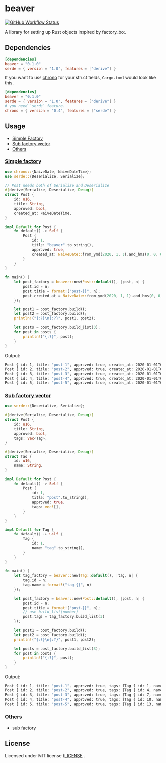 # beaver

[![GitHub Workflow Status](https://img.shields.io/github/workflow/status/TaKO8Ki/beaver/CI/master)](https://github.com/TaKO8Ki/beaver/actions)

A library for setting up Rust objects inspired by factory_bot.

## Dependencies

```toml
[dependencies]
beaver = "0.1.0"
serde = { version = "1.0", features = ["derive"] }
```

If you want to use [chrono](https://docs.rs/chrono/) for your struct fields, `Cargo.toml` would look like this. 

```toml
[dependencies]
beaver = "0.1.0"
serde = { version = "1.0", features = ["derive"] }
# you need `serde` feature.
chrono = { version = "0.4", features = ["serde"] }
```

## Usage

- [Simple Factory](#simple-factory)
- [Sub factory vector](#sub-factory-vector)
- [Others](#others)

### [Simple factory](examples/simple.rs)

```rust
use chrono::{NaiveDate, NaiveDateTime};
use serde::{Deserialize, Serialize};

// Post needs both of Serialize and Deserialize
#[derive(Serialize, Deserialize, Debug)]
struct Post {
    id: u16,
    title: String,
    approved: bool,
    created_at: NaiveDateTime,
}

impl Default for Post {
    fn default() -> Self {
        Post {
            id: 1,
            title: "beaver".to_string(),
            approved: true,
            created_at: NaiveDate::from_ymd(2020, 1, 1).and_hms(0, 0, 0),
        }
    }
}

fn main() {
    let post_factory = beaver::new(Post::default(), |post, n| {
        post.id = n;
        post.title = format!("post-{}", n);
        post.created_at = NaiveDate::from_ymd(2020, 1, 1).and_hms(0, 0, 0)
    });

    let post1 = post_factory.build();
    let post2 = post_factory.build();
    println!("{:?}\n{:?}", post1, post2);

    let posts = post_factory.build_list(3);
    for post in posts {
        println!("{:?}", post);
    }
}
```

Output:

```sh
Post { id: 1, title: "post-1", approved: true, created_at: 2020-01-01T00:00:00 }
Post { id: 2, title: "post-2", approved: true, created_at: 2020-01-01T00:00:00 }
Post { id: 3, title: "post-3", approved: true, created_at: 2020-01-01T00:00:00 }
Post { id: 4, title: "post-4", approved: true, created_at: 2020-01-01T00:00:00 }
Post { id: 5, title: "post-5", approved: true, created_at: 2020-01-01T00:00:00 }
```

### [Sub factory vector](examples/sub_factory_vector.rs)

```rust
use serde::{Deserialize, Serialize};

#[derive(Serialize, Deserialize, Debug)]
struct Post {
    id: u16,
    title: String,
    approved: bool,
    tags: Vec<Tag>,
}

#[derive(Serialize, Deserialize, Debug)]
struct Tag {
    id: u16,
    name: String,
}

impl Default for Post {
    fn default() -> Self {
        Post {
            id: 1,
            title: "post".to_string(),
            approved: true,
            tags: vec![],
        }
    }
}

impl Default for Tag {
    fn default() -> Self {
        Tag {
            id: 1,
            name: "tag".to_string(),
        }
    }
}

fn main() {
    let tag_factory = beaver::new(Tag::default(), |tag, n| {
        tag.id = n;
        tag.name = format!("tag-{}", n)
    });

    let post_factory = beaver::new(Post::default(), |post, n| {
        post.id = n;
        post.title = format!("post-{}", n);
        // use build_list(number)
        post.tags = tag_factory.build_list(3)
    });

    let post1 = post_factory.build();
    let post2 = post_factory.build();
    println!("{:?}\n{:?}", post1, post2);

    let posts = post_factory.build_list(3);
    for post in posts {
        println!("{:?}", post);
    }
}

```

Output:

```sh
Post { id: 1, title: "post-1", approved: true, tags: [Tag { id: 1, name: "tag-1" }, Tag { id: 2, name: "tag-2" }, Tag { id: 3, name: "tag-3" }] }
Post { id: 2, title: "post-2", approved: true, tags: [Tag { id: 4, name: "tag-4" }, Tag { id: 5, name: "tag-5" }, Tag { id: 6, name: "tag-6" }] }
Post { id: 3, title: "post-3", approved: true, tags: [Tag { id: 7, name: "tag-7" }, Tag { id: 8, name: "tag-8" }, Tag { id: 9, name: "tag-9" }] }
Post { id: 4, title: "post-4", approved: true, tags: [Tag { id: 10, name: "tag-10" }, Tag { id: 11, name: "tag-11" }, Tag { id: 12, name: "tag-12" }] }
Post { id: 5, title: "post-5", approved: true, tags: [Tag { id: 13, name: "tag-13" }, Tag { id: 14, name: "tag-14" }, Tag { id: 15, name: "tag-15" }] }
```

### Others

- [sub factory](examples/sub_factory.rs)

## License

Licensed under MIT license ([LICENSE](LICENSE)).
